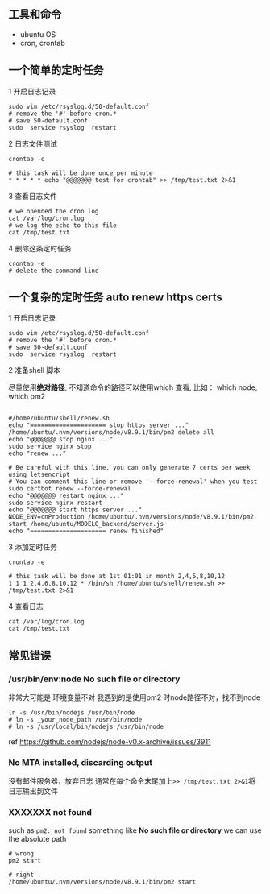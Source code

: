 

## 工具和命令 
- ubuntu OS
- cron, crontab 

## 一个简单的定时任务

1 开启日志记录
```
sudo vim /etc/rsyslog.d/50-default.conf
# remove the '#' before cron.*
# save 50-default.conf
sudo  service rsyslog  restart
```

2 日志文件测试
```
crontab -e
```

```
# this task will be done once per minute
* * * * * echo "@@@@@@@ test for crontab" >> /tmp/test.txt 2>&1
```

3 查看日志文件
```
# we openned the cron log
cat /var/log/cron.log
# we log the echo to this file
cat /tmp/test.txt
```

4 删除这条定时任务
```
crontab -e
# delete the command line
```

## 一个复杂的定时任务 auto renew https certs
1 开启日志记录
```
sudo vim /etc/rsyslog.d/50-default.conf
# remove the '#' before cron.*
# save 50-default.conf
sudo  service rsyslog  restart
```

2 准备shell 脚本

尽量使用**绝对路径**, 不知道命令的路径可以使用which 查看, 比如： which node, which pm2
``` 

#/home/ubuntu/shell/renew.sh
echo "===================== stop https server ..."
/home/ubuntu/.nvm/versions/node/v8.9.1/bin/pm2 delete all
echo "@@@@@@@ stop nginx ..."
sudo service nginx stop
echo "renew ..."

# Be careful with this line, you can only generate 7 certs per week using letsencript
# You can comment this line or remove '--force-renewal' when you test
sudo certbot renew --force-renewal
echo "@@@@@@@ restart nginx ..."
sudo service nginx restart
echo "@@@@@@@ start https server ..."
NODE_ENV=cnProduction /home/ubuntu/.nvm/versions/node/v8.9.1/bin/pm2 start /home/ubuntu/MODELO_backend/server.js
echo "===================== renew finished"
```
3 添加定时任务
```
crontab -e
```

```
# this task will be done at 1st 01:01 in month 2,4,6,8,10,12
1 1 1 2,4,6,8,10,12 * /bin/sh /home/ubuntu/shell/renew.sh >> /tmp/test.txt 2>&1
```

4 查看日志
```
cat /var/log/cron.log
cat /tmp/test.txt
```

## 常见错误


### /usr/bin/env:node No such file or directory
非常大可能是 环境变量不对
我遇到的是使用pm2 时node路径不对，找不到node
```
ln -s /usr/bin/nodejs /usr/bin/node
# ln -s _your_node_path /usr/bin/node
# ln -s /usr/local/bin/nodejs /usr/bin/node
```
ref https://github.com/nodejs/node-v0.x-archive/issues/3911

### No MTA installed, discarding output
没有邮件服务器，放弃日志
通常在每个命令末尾加上`>> /tmp/test.txt 2>&1`将日志输出到文件


### XXXXXXX not found
such as `pm2: not found`
something like **No such file or directory**
we can use the absolute path

```
# wrong
pm2 start 

# right
/home/ubuntu/.nvm/versions/node/v8.9.1/bin/pm2 start 
```